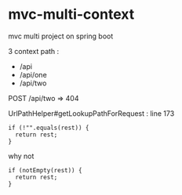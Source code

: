 # mvc-multi-context
mvc multi project on spring boot

3 context path :
- /api
- /api/one
- /api/two


POST /api/two => 404

UrlPathHelper#getLookupPathForRequest : line 173
```
if (!"".equals(rest)) {
  return rest;
}
```

why not 
```
if (notEmpty(rest)) {
  return rest;
}
```
